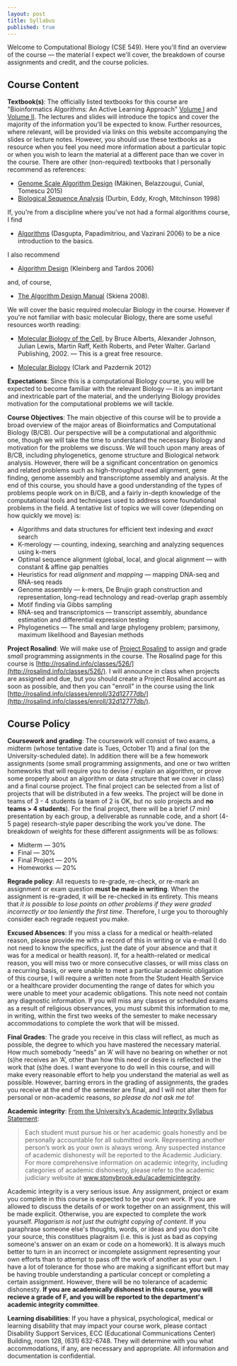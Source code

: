 ```yaml
---
layout: post
title: Syllabus
published: true
---
```


Welcome to Computational Biology (CSE 549). Here you'll find an overview of the course — the material I expect we'll cover, the breakdown of course assignments and credit, and the course policies.

## Course Content

**Textbook(s)**: The officially listed textbooks for this course are "Bioinformatics Algorithms: An Active Learning Approach" [Volume I](https://www.amazon.com/Bioinformatics-Algorithms-Active-Learning-Approach/dp/0990374610) and [Volume II](https://www.amazon.com/Bioinformatics-Algorithms-Active-Learning-Approach/dp/0990374629/ref=pd_sim_14_1?ie=UTF8&psc=1&refRID=40X4TFRTNNVP26HCPYX0). The lectures and slides will introduce the topics and cover the majority of the information you'll be expected to know. Further resources, where relevant, will be provided via links on this website accompanying the slides or lecture notes. However, you should use these textbooks as a resource when you feel you need more information about a particular topic or when you wish to learn the material at a different pace than we cover in the course.  There are other (non-required) textbooks that I personally recommend as references:

- [Genome Scale Algorithm Design](http://www.cs.helsinki.fi/group/gsa/book/) (Mäkinen, Belazzougui, Cunial, Tomescu 2015)
- [Biological Sequence Analysis](http://www.amazon.com/Biological-Sequence-Analysis-Probabilistic-Proteins/dp/0521629713) (Durbin, Eddy, Krogh, Mitchinson 1998)

If, you're from a discipline where you've not had a formal algorithms course, I find 

- [Algorithms](http://beust.com/algorithms.pdf) (Dasgupta, Papadimitriou, and Vazirani 2006) to be a nice introduction to the basics. 
 
I also recommend 

- [Algorithm Design](http://www.amazon.com/Algorithm-Design-Jon-Kleinberg/dp/0321295358) (Kleinberg and Tardos 2006) 
 
and, of course, 

- [The Algorithm Design Manual](http://www.amazon.com/gp/product/1848000693/ref=pd_lpo_sbs_dp_ss_3?pf_rd_p=1944687742&pf_rd_s=lpo-top-stripe-1&pf_rd_t=201&pf_rd_i=0321295358&pf_rd_m=ATVPDKIKX0DER&pf_rd_r=02TJC7H7CDMT55WH5X9V) (Skiena 2008).

We will cover the basic required molecular Biology in the course. However if you're not familiar with basic molecular Biology, there are some useful resources worth reading:

- [Molecular Biology of the Cell](http://www.ncbi.nlm.nih.gov/books/bv.fcgi?call=bv.View..ShowTOC&rid=mboc4.TOC&depth=2), by Bruce Alberts, Alexander Johnson, Julian Lewis, Martin Raff, Keith Roberts, and Peter Walter. Garland Publishing, 2002. — This is a great free resource.

- [Molecular Biology](http://www.amazon.com/Molecular-Biology-Second-Edition-David/dp/0123785944) (Clark and Pazdernik 2012)

**Expectations**: Since this is a computational Biology course, you will be expected to become familiar with the relevant Biology — it is an important and inextricable part of the material, and the underlying Biology provides motivation for the computational problems we will tackle.

**Course Objectives**: The main objective of this course will be to provide a broad overview of the major areas of Bioinformatics and Computational Biology (B/CB). Our perspective will be a computational and algorithmic one, though we will take the time to understand the necessary Biology and motivation for the problems we discuss. We will touch upon many areas of B/CB, including phylogenetics, genome structure and Biological network analysis. However, there will be a significant concentration on genomics and related problems such as high-throughput read alignment, gene finding, genome assembly and transcriptome assembly and analysis. At the end of this course, you should have a good understanding of the types of problems people work on in B/CB, and a fairly in-depth knowledge of the computational tools and techniques used to address some foundational problems in the field.  A tentative list of topics we will cover (depending on how quickly we move) is:

  * Algorithms and data structures for efficient text indexing and *exact* search
  * K-merology — counting, indexing, searching and analyzing sequences using k-mers
  * Optimal sequence alignment (global, local, and glocal alignment — with constant & affine gap penalties
  * Heuristics for read *alignment* and *mapping* — mapping DNA-seq and RNA-seq reads
  * Genome assembly — k-mers, De Brujin graph construction and representation, long-read technology and read-overlap graph assembly
  * Motif finding via Gibbs sampling
  * RNA-seq and transcriptomics — transcript assembly, abundance estimation and differential expression testing
  * Phylogenetics — The small and large phylogeny problem; parsimony, maximum likelihood and Bayesian methods

**Project Rosalind**:  We will make use of [Project Rosalind](http://rosalind.info/problems/locations/) to assign and grade *small* programming assignments in the course.  The Rosalind page for this course is [http://rosalind.info/classes/526/](http://rosalind.info/classes/526/).  I will announce in class when projects are assigned and due, but you should create a Project Rosalind account as soon as possible, and then you can "enroll" in the course using the link [http://rosalind.info/classes/enroll/32d12777db/](http://rosalind.info/classes/enroll/32d12777db/).

## Course Policy

**Coursework and grading**: The coursework will consist of two exams, a midterm (whose tentative date is Tues, October 11) and a final (on the University-scheduled date). In addition there will be a few homework assignments (some small programming assignments, and one or two written homeworks that will require you to devise / explain an algorithm, or prove some properly about an algorithm or data structure that we cover in class) and a final course project. The final project can be selected from a list of projects that will be distributed in a few weeks. The project will be done in teams of 3 - 4 students (a team of 2 is OK, but no solo projects and **no teams > 4 students**). For the final project, there will be a brief (7 min) presentation by each group, a deliverable as runnable code, and a short (4-5 page) research-style paper describing the work you've done. The breakdown of weights for these different assignments will be as follows:

- Midterm — 30%
- Final — 30%
- Final Project — 20%
- Homeworks — 20%

**Regrade policy**: All requests to re-grade, re-check, or re-mark an assignment or exam question **must be made in writing**. When the assignment is re-graded, it will be re-checked in its entirety. This means that *it is possible to lose points on other problems if they were graded incorrectly or too leniently the first time*. Therefore, I urge you to thoroughly consider each regrade request you make.

**Excused Absences**: If you miss a class for a medical or health-related reason, please provide me with a record of this in writing or via e-mail (I do not need to know the specifics, just the date of your absence and that it was for a medical or health reason). If, for a health-related or medical reason, you will miss two or more consecutive classes, or will miss class on a recurring basis, or were unable to meet a particular academic obligation of this course, I will require a written note from the Student Health Service or a healthcare provider documenting the range of dates for which you were unable to meet your academic obligations. This note need not contain any diagnostic information. If you will miss any classes or scheduled exams as a result of religious observances, you must submit this information to me, in writing, within the first two weeks of the semester to make necessary accommodations to complete the work that will be missed.

**Final Grades**: The grade you receive in this class will reflect, as much as possible, the degree to which you have mastered the necessary material. How much somebody “needs” an ‘A’ will have no bearing on whether or not (s)he receives an ‘A’, other than how this need or desire is reflected in the work that (s)he does. I want everyone to do well in this course, and will make every reasonable effort to help you understand the material as well as possible. However, barring errors in the grading of assignments, the grades you receive at the end of the semester are final, and I will not alter them for personal or non-academic reasons, *so please do not ask me to*!

**Academic integrity**: [From the University’s Academic Integrity Syllabus Statement](http://www.stonybrook.edu/commcms/academic_integrity/syllstate.html):

> Each student must pursue his or her academic goals honestly and be personally accountable for all submitted work. Representing another person’s work as your own is always wrong. Any suspected instance of academic dishonesty will be reported to the Academic Judiciary. For more comprehensive information on academic integrity, including categories of academic dishonesty, please refer to the academic judiciary website at www.stonybrook.edu/academicintegrity.

Academic integrity is a very serious issue. Any assignment, project or exam you complete in this course is expected to be your own work. If you are allowed to discuss the details of or work together on an assignment, this will be made explicit. Otherwise, you are expected to complete the work yourself. *Plagarism is not just the outright copying of content*. If you paraphrase someone else's thoughts, words, or ideas and you don't cite your source, this constitues plagraism (i.e. this is just as bad as copying someone's answer on an exam or code on a homework). It is always much better to turn in an incorrect or incomplete assignment representing your own efforts than to attempt to pass off the work of another as your own. I have a lot of tolerance for those who are making a significant effort but may be having trouble understanding a particular concept or completing a certain assignment. However, there will be no tolerance of academic dishonesty. **If you are academically dishonest in this course, you will recieve a grade of F, and you will be reported to the department's academic integrity committee**.

**Learning disabilities**: If you have a physical, psychological, medical or learning disability that may impact your course work, please contact Disability Support Services, ECC (Educational Communications Center) Building, room 128, (631) 632-6748. They will determine with you what accommodations, if any, are necessary and appropriate. All information and documentation is confidential.
